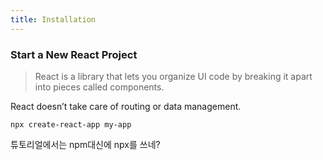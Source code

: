 ```yaml
---
title: Installation
---
```


### Start a New React Project

> React is a library that lets you organize UI code by breaking it apart into pieces called components.

React doesn’t take care of routing or data management.

```
npx create-react-app my-app
```

튜토리얼에서는 npm대신에 npx를 쓰네?
